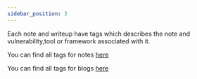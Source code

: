 ```yaml
---
sidebar_position: 3
---
```


Each note and writeup have tags which describes the note and vulnerability,tool or framework associated with it.

You can find all tags for notes <a href="/docs/tags">here</a>

You can find all tags for blogs <a href="/blog/tags">here</a>
